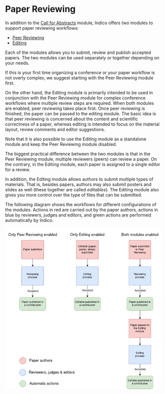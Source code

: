# Paper Reviewing

In addition to the [Call for Abstracts](../cfa.md) module, Indico offers two modules to support paper reviewing workflows:

- [Peer Reviewing](./peer_reviewing.md)
- [Editing](./editing.md)

Each of the modules allows you to submit, review and publish accepted papers.
The two modules can be used separately or together depending on your needs.

If this is your first time organizing a conference or your paper workflow is not overly complex, we suggest starting with the Peer Reviewing module first.

On the other hand, the Editing module is primarily intended to be used in conjunction with the Peer Reviewing module for complex conference workflows where multiple review steps are required.
When both modules are enabled, peer reviewing takes place first. Once peer reviewing is finished, the paper can be passed to the editing module. The basic idea is that peer reviewing is concerned about the content and scientific correctness of a paper, whereas editing is intended to focus on the material layout, review comments and editor suggestions.

Note that it is also possible to use the Editing module as a standalone module and keep the Peer Reviewing module disabled.

The biggest practical difference between the two modules is that in the Peer Reviewing module, multiple reviewers (peers) can review a paper. On the contrary, in the Editing module, each paper is assigned to a single editor for a review.

In addition, the Editing module allows authors to submit multiple types of materials. That is, besides papers, authors may also submit posters and slides as well (these together are called _editables_).
The Editing module also gives you more control over the type of files that can be submitted.

The following diagram shows the workflows for different configurations of the modules. Actions in red are carried out by the paper authors, actions in blue by reviewers, judges and editors, and green actions are performed automatically by Indico.

![](../../assets/papers/reviewing_editing.png)
